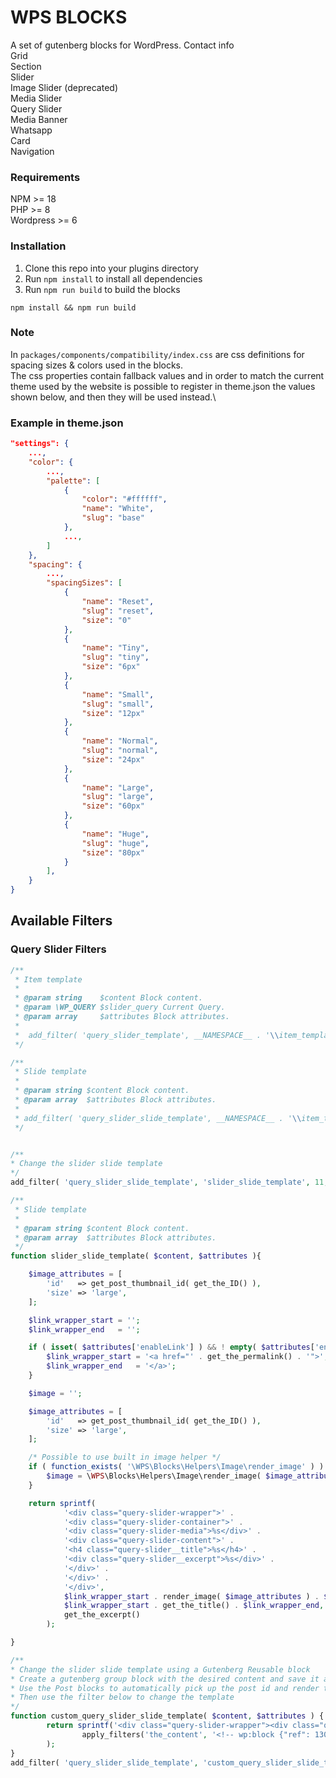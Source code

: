 # WPS BLOCKS
A set of gutenberg blocks for WordPress.
Contact info\
Grid\
Section\
Slider\
Image Slider (deprecated)\
Media Slider\
Query Slider \
Media Banner\
Whatsapp\
Card\
Navigation


### Requirements
NPM >= 18\
PHP >= 8\
Wordpress >= 6

### Installation
1. Clone this repo into your plugins directory
2. Run `npm install` to install all dependencies
3. Run `npm run build` to build the blocks

```npm install && npm run build```

### Note
In ``packages/components/compatibility/index.css``
are css definitions for spacing sizes & colors used in the blocks.\
The css properties contain fallback values and in order to match the current theme used by the website is possible to register in theme.json the values shown below, and then they will be used instead.\

### Example in theme.json
```json
"settings": {
	...,
	"color": {
		...,
		"palette": [
			{
				"color": "#ffffff",
				"name": "White",
				"slug": "base"
			},
			...,
		]
	},
	"spacing": {
		...,
		"spacingSizes": [
			{
				"name": "Reset",
				"slug": "reset",
				"size": "0"
			},
			{
				"name": "Tiny",
				"slug": "tiny",
				"size": "6px"
			},
			{
				"name": "Small",
				"slug": "small",
				"size": "12px"
			},
			{
				"name": "Normal",
				"slug": "normal",
				"size": "24px"
			},
			{
				"name": "Large",
				"slug": "large",
				"size": "60px"
			},
			{
				"name": "Huge",
				"slug": "huge",
				"size": "80px"
			}
		],
	}
}
```

## Available Filters
### Query Slider Filters

```php
/**
 * Item template
 *
 * @param string    $content Block content.
 * @param \WP_QUERY $slider_query Current Query.
 * @param array     $attributes Block attributes.
 *
 *  add_filter( 'query_slider_template', __NAMESPACE__ . '\\item_template', 10, 3 );
 */

/**
 * Slide template
 *
 * @param string $content Block content.
 * @param array  $attributes Block attributes.
 *
 * add_filter( 'query_slider_slide_template', __NAMESPACE__ . '\\item_template', 10, 2 );
 */


/**
* Change the slider slide template
*/
add_filter( 'query_slider_slide_template', 'slider_slide_template', 11, 2 );

/**
 * Slide template
 *
 * @param string $content Block content.
 * @param array  $attributes Block attributes.
 */
function slider_slide_template( $content, $attributes ){

	$image_attributes = [
		'id'   => get_post_thumbnail_id( get_the_ID() ),
		'size' => 'large',
	];

	$link_wrapper_start = '';
	$link_wrapper_end   = '';

	if ( isset( $attributes['enableLink'] ) && ! empty( $attributes['enableLink'] ) ) {
		$link_wrapper_start = '<a href="' . get_the_permalink() . '">';
		$link_wrapper_end   = '</a>';
	}

	$image = '';

	$image_attributes = [
		'id'   => get_post_thumbnail_id( get_the_ID() ),
		'size' => 'large',
	];

	/* Possible to use built in image helper */
	if ( function_exists( '\WPS\Blocks\Helpers\Image\render_image' ) ) {
		$image = \WPS\Blocks\Helpers\Image\render_image( $image_attribute);
	}

	return sprintf(
			'<div class="query-slider-wrapper">' .
			'<div class="query-slider-container">' .
			'<div class="query-slider-media">%s</div>' .
			'<div class="query-slider-content">' .
			'<h4 class="query-slider__title">%s</h4>' .
			'<div class="query-slider__excerpt">%s</div>' .
			'</div>' .
			'</div>' .
			'</div>',
			$link_wrapper_start . render_image( $image_attributes ) . $link_wrapper_end,
			$link_wrapper_start . get_the_title() . $link_wrapper_end,
			get_the_excerpt()
		);

}

/**
* Change the slider slide template using a Gutenberg Reusable block
* Create a gutenberg group block with the desired content and save it as a reusable block
* Use the Post blocks to automatically pick up the post id and render the correct content
* Then use the filter below to change the template
*/
function custom_query_slider_slide_template( $content, $attributes ) {
		return sprintf('<div class="query-slider-wrapper"><div class="query-slider-container">%s</div></div>',
				apply_filters('the_content', '<!-- wp:block {"ref": 1308} -->')
		);
}
add_filter( 'query_slider_slide_template', 'custom_query_slider_slide_template', 11, 2 );

```



